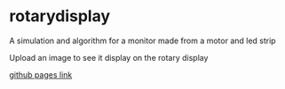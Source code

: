 # rotarydisplay
A simulation and algorithm for a monitor made from a motor and led strip

Upload an image to see it display on the rotary display

[github pages link](https://repcomm.github.io/rotarydisplay)
